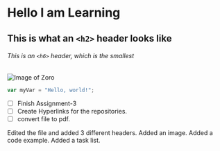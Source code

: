 # Hello I am Learning

## This is what an `<h2>` header looks like

###### This is an `<h6>` header, which is the smallest

![Image of Zoro](https://th.bing.com/th/id/R.49cfc509bf42096543973cbea375bb76?rik=Kz6Gq5dIzGwLcQ&pid=ImgRaw&r=0)

``` javascript
var myVar = "Hello, world!";
```
- [ ] Finish Assignment-3
- [ ] Create Hyperlinks for the repositories.
- [ ] convert file to pdf.

Edited the file and added 3 different headers. Added an image. Added a code example. Added a task list.

